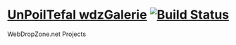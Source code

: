 [UnPoilTefal wdzGalerie](http://UnPoilTefal.github.com/wdzGalerie) [![Build Status](https://secure.travis-ci.org/UnPoilTefal/wdzGalerie.png)](http://travis-ci.org/UnPoilTefal/wdzGalerie)
===

WebDropZone.net Projects
